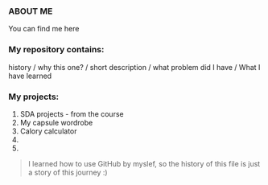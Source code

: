 ### ABOUT ME
You can find me here 

### My repository contains: 
history / why this one? / short description / what problem did I have / What I have learned 

### My projects: 
1. SDA projects - from the course 
2. My capsule wordrobe 
3. Calory calculator 
4. 
5. 




> I learned how to use GitHub by myslef, so the history of this file is just a story of this journey :)

